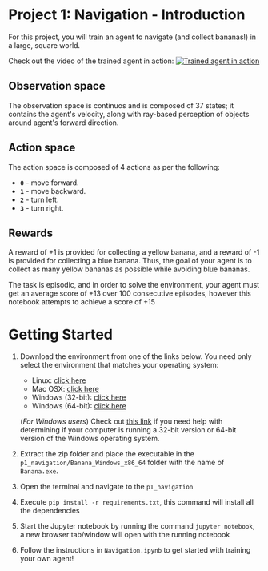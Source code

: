 [//]: # (Image References)

[image1]: https://user-images.githubusercontent.com/10624937/42135619-d90f2f28-7d12-11e8-8823-82b970a54d7e.gif "Trained Agent"

# Project 1: Navigation - Introduction

For this project, you will train an agent to navigate (and collect bananas!) in a large, square world.  

Check out the video of the trained agent in action: 
[![Trained agent in action](https://img.youtube.com/vi/FyRS7a_dnK0/0.jpg)](https://www.youtube.com/watch?v=FyRS7a_dnK0)


## Observation space
The observation space is continuos and is composed of 37 states; it contains the agent's velocity, along with ray-based perception of objects around agent's forward direction.

## Action space
The action space is composed of 4 actions as per the following:

- **`0`** - move forward.
- **`1`** - move backward.
- **`2`** - turn left.
- **`3`** - turn right.

## Rewards

A reward of +1 is provided for collecting a yellow banana, and a reward of -1 is provided for collecting a blue banana.  Thus, the goal of your agent is to collect as many yellow bananas as possible while avoiding blue bananas.  

The task is episodic, and in order to solve the environment, your agent must get an average score of +13 over 100 consecutive episodes, however this notebook attempts to achieve a score of +15

# Getting Started

1. Download the environment from one of the links below.  You need only select the environment that matches your operating system:
    - Linux: [click here](https://s3-us-west-1.amazonaws.com/udacity-drlnd/P1/Banana/Banana_Linux.zip)
    - Mac OSX: [click here](https://s3-us-west-1.amazonaws.com/udacity-drlnd/P1/Banana/Banana.app.zip)
    - Windows (32-bit): [click here](https://s3-us-west-1.amazonaws.com/udacity-drlnd/P1/Banana/Banana_Windows_x86.zip)
    - Windows (64-bit): [click here](https://s3-us-west-1.amazonaws.com/udacity-drlnd/P1/Banana/Banana_Windows_x86_64.zip)
    
    (_For Windows users_) Check out [this link](https://support.microsoft.com/en-us/help/827218/how-to-determine-whether-a-computer-is-running-a-32-bit-version-or-64) if you need help with determining if your computer is running a 32-bit version or 64-bit version of the Windows operating system.

2. Extract the zip folder and place the executable in the `p1_navigation/Banana_Windows_x86_64` folder with the name of `Banana.exe`.

3. Open the terminal and navigate to the `p1_navigation`

4. Execute `pip install -r requirements.txt`, this command will install all the dependencies

5. Start the Jupyter notebook by running the command `jupyter notebook`, a new browser tab/window will open with the running notebook

6. Follow the instructions in `Navigation.ipynb` to get started with training your own agent!  
